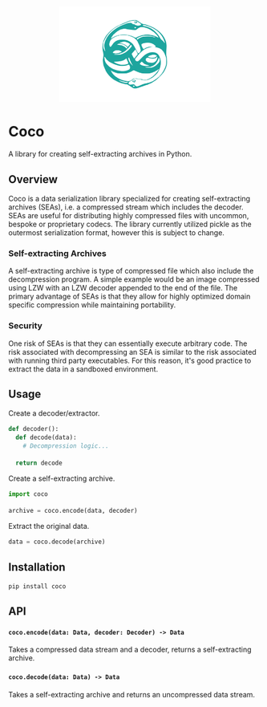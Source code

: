 <div align=center>
  <img src='https://github.com/oelin/coco/blob/main/images/snake.svg' width=60%>
</div>

# Coco

A library for creating self-extracting archives in Python.


## Overview

Coco is a data serialization library specialized for creating self-extracting archives (SEAs), i.e. a compressed stream which includes the decoder. SEAs are useful for distributing highly compressed files with uncommon, bespoke or proprietary codecs. The library currently utilized pickle as the outermost serialization format, however this is subject to change.


### Self-extracting Archives

A self-extracting archive is type of compressed file which also include the decompression program. A simple example would be an image compressed using LZW with an LZW decoder appended to the end of the file. The primary advantage of SEAs is that they allow for highly optimized domain specific compression while maintaining portability. 


### Security

One risk of SEAs is that they can essentially execute arbitrary code. The risk associated with decompressing an SEA is similar to the risk associated with running third party executables. For this reason, it's good practice to extract the data in a sandboxed environment.


## Usage

Create a decoder/extractor.

```py
def decoder():
  def decode(data):
    # Decompression logic...
    
  return decode
```

Create a self-extracting archive.

```py
import coco

archive = coco.encode(data, decoder)
```

Extract the original data.

```py
data = coco.decode(archive)
```

## Installation

```sh
pip install coco
```


## API

#### `coco.encode(data: Data, decoder: Decoder) -> Data`

Takes a compressed data stream and a decoder, returns a self-extracting archive.

#### `coco.decode(data: Data) -> Data`

Takes a self-extracting archive and returns an uncompressed data stream.
